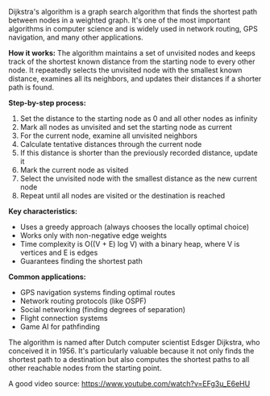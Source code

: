 Dijkstra's algorithm is a graph search algorithm that finds the shortest path between nodes in a weighted graph. It's one of the most important algorithms in computer science and is widely used in network routing, GPS navigation, and many other applications.

**How it works:** The algorithm maintains a set of unvisited nodes and keeps track of the shortest known distance from the starting node to every other node. It repeatedly selects the unvisited node with the smallest known distance, examines all its neighbors, and updates their distances if a shorter path is found.

**Step-by-step process:**

1. Set the distance to the starting node as 0 and all other nodes as infinity
2. Mark all nodes as unvisited and set the starting node as current
3. For the current node, examine all unvisited neighbors
4. Calculate tentative distances through the current node
5. If this distance is shorter than the previously recorded distance, update it
6. Mark the current node as visited
7. Select the unvisited node with the smallest distance as the new current node
8. Repeat until all nodes are visited or the destination is reached

**Key characteristics:**

- Uses a greedy approach (always chooses the locally optimal choice)
- Works only with non-negative edge weights
- Time complexity is O((V + E) log V) with a binary heap, where V is vertices and E is edges
- Guarantees finding the shortest path

**Common applications:**

- GPS navigation systems finding optimal routes
- Network routing protocols (like OSPF)
- Social networking (finding degrees of separation)
- Flight connection systems
- Game AI for pathfinding

The algorithm is named after Dutch computer scientist Edsger Dijkstra, who conceived it in 1956. It's particularly valuable because it not only finds the shortest path to a destination but also computes the shortest paths to all other reachable nodes from the starting point.

A good video source:
https://www.youtube.com/watch?v=EFg3u_E6eHU